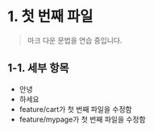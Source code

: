 # 1. 첫 번째 파일
> 마크 다운 문법을 연습 중입니다.

## 1-1. 세부 항목
* 안녕
* 하세요
* feature/cart가 첫 번째 파일을 수정함
* feature/mypage가 첫 번째 파일을 수정함
